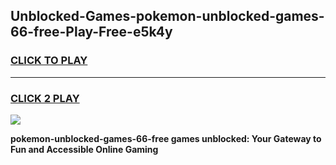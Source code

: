 
## Unblocked-Games-pokemon-unblocked-games-66-free-Play-Free-e5k4y
<h3>
<a href="https://premium76.site?title=pokemon-unblocked-games-66-free&ref=15A">CLICK TO PLAY</a></h3>
<hr>

<h3>
<a href="https://premium76.site?title=pokemon-unblocked-games-66-free&ref=15A">CLICK 2 PLAY</a>
  
</h3>

<a href="https://premium76.site?title=pokemon-unblocked-games-66-free&ref=15A"><img src="https://clearcache.store/games.png"></a>


**pokemon-unblocked-games-66-free games unblocked: Your Gateway to Fun and Accessible Online Gaming**
